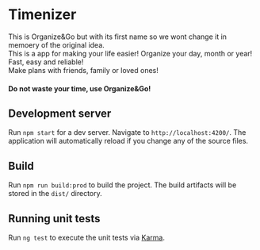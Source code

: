 # Timenizer

This is Organize&Go but with its first name so we wont change it in memoery of the original idea. 
<br>This is a app for making your life easier! Organize your day, month or year! Fast, easy and reliable!
<br>
Make plans with friends, family or loved ones!
<br>
<h4>Do not waste your time, use Organize&Go!</h4>
</i>

## Development server

Run `npm start` for a dev server. Navigate to `http://localhost:4200/`. The application will automatically reload if you change any of the source files.

## Build

Run `npm run build:prod` to build the project. The build artifacts will be stored in the `dist/` directory.

## Running unit tests

Run `ng test` to execute the unit tests via [Karma](https://karma-runner.github.io).
